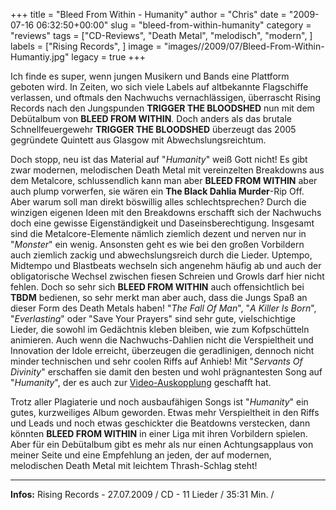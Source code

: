 +++
title = "Bleed From Within - Humanity"
author = "Chris"
date = "2009-07-16 06:32:50+00:00"
slug = "bleed-from-within-humanity"
category = "reviews"
tags = ["CD-Reviews", "Death Metal", "melodisch", "modern", ]
labels = ["Rising Records", ]
image = "images//2009/07/Bleed-From-Within-Humantiy.jpg"
legacy = true
+++

Ich finde es super, wenn jungen Musikern und Bands eine Plattform geboten wird. In Zeiten, wo sich viele Labels auf altbekannte Flagschiffe verlassen, und oftmals den Nachwuchs vernachlässigen, überrascht Rising Records nach den Jungspunden **TRIGGER THE BLOODSHED** nun mit dem Debütalbum von **BLEED FROM WITHIN**. Doch anders als das brutale Schnellfeuergewehr **TRIGGER THE BLOODSHED** überzeugt das 2005 gegründete Quintett aus Glasgow mit Abwechslungsreichtum.

Doch stopp, neu ist das Material auf "_Humanity_" weiß Gott nicht! Es gibt zwar modernen, melodischen Death Metal mit vereinzelten Breakdowns aus dem Metalcore, schlussendlich kann man aber **BLEED FROM WITHIN** aber auch plump vorwerfen, sie wären ein **The Black Dahlia Murder**-Rip Off. Aber warum soll man direkt böswillig alles schlechtsprechen? Durch die winzigen eigenen Ideen mit den Breakdowns erschafft sich der Nachwuchs doch eine gewisse Eigenständigkeit und Daseinsberechtigung. Insgesamt sind die Metalcore-Elemente nämlich ziemlich dezent und nerven nur in "_Monster_" ein wenig. Ansonsten geht es wie bei den großen Vorbildern auch ziemlich zackig und abwechslungsreich durch die Lieder. Uptempo, Midtempo und Blastbeats wechseln sich angenehm häufig ab und auch der obligatorische Wechsel zwischen fiesen Schreien und Growls darf hier nicht fehlen.
Doch so sehr sich **BLEED FROM WITHIN** auch offensichtlich bei **TBDM** bedienen, so sehr merkt man aber auch, dass die Jungs Spaß an dieser Form des Death Metals haben! "_The Fall Of Man_", "_A Killer Is Born_", "_Everlasting_" oder "Save Your Prayers" sind sehr gute, vielschichtige Lieder, die sowohl im Gedächtnis kleben bleiben, wie zum Kofpschütteln animieren. Auch wenn die Nachwuchs-Dahlien nicht die Verspieltheit und Innovation der Idole erreicht, überzeugen die geradlinigen, dennoch nicht minder technischen und sehr coolen Riffs auf Anhieb! Mit "_Servants Of Divinity_" erschaffen sie damit den besten und wohl prägnantesten Song auf "_Humanity_", der es auch zur <a href="http://www.youtube.com/watch?v=AY27BtVz3uE">Video-Auskopplung</a> geschafft hat.

Trotz aller Plagiaterie und noch ausbaufähigen Songs ist "_Humanity_" ein gutes, kurzweiliges Album geworden. Etwas mehr Verspieltheit in den Riffs und Leads und noch etwas geschickter die Beatdowns verstecken, dann könnten **BLEED FROM WITHIN** in einer Liga mit ihren Vorbildern spielen. Aber für ein Debütalbum gibt es mehr als nur einen Achtungsapplaus von meiner Seite und eine Empfehlung an jeden, der auf modernen, melodischen Death Metal mit leichtem Thrash-Schlag steht!





---
**Infos:**
Rising Records - 27.07.2009 / 
CD - 11 Lieder / 35:31 Min. / 
